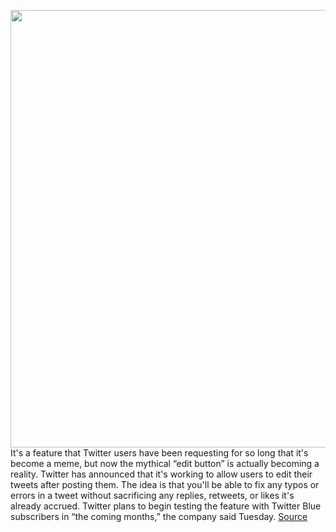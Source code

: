 <img src='https://cdn.vox-cdn.com/thumbor/s6CvsKyDHpI224MOYIuI8pdRbgE=/0x0:2040x1360/1200x800/filters:focal(857x517:1183x843)/cdn.vox-cdn.com/uploads/chorus_image/image/70714289/acastro_170726_1777_0012.0.jpg' width='700px' /><br/>
It's a feature that Twitter users have been requesting for so long that it's become a meme, but now the mythical “edit button” is actually becoming a reality. Twitter has announced that it's working to allow users to edit their tweets after posting them. The idea is that you'll be able to fix any typos or errors in a tweet without sacrificing any replies, retweets, or likes it's already accrued. Twitter plans to begin testing the feature with Twitter Blue subscribers in “the coming months,” the company said Tuesday.
<a href='https://www.theverge.com/2022/4/5/23011327/twitter-edit-button-blue-test'> Source <a/>
